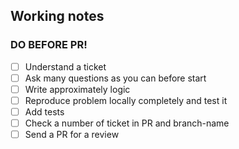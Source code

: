 ## Working notes



### DO BEFORE PR!

- [ ] Understand a ticket
- [ ] Ask many questions as you can before start 
- [ ] Write approximately logic
- [ ] Reproduce problem locally completely and test it 
- [ ] Add tests 
- [ ] Check a number of ticket in PR and branch-name
- [ ] Send a PR for a review
